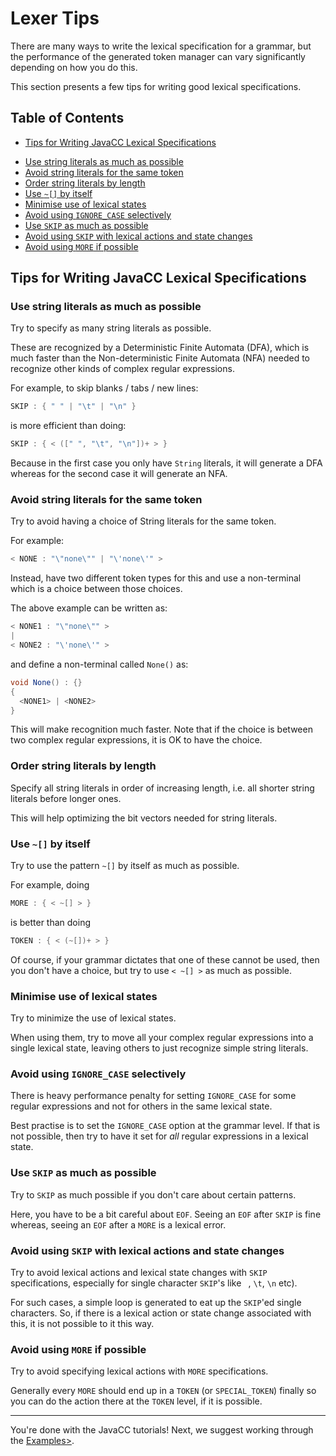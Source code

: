 # Lexer Tips

There are many ways to write the lexical specification for a grammar, but the performance of the generated token manager can vary significantly depending on how you do this.

This section presents a few tips for writing good lexical specifications.

## <a name="toc"></a>Table of Contents

- [Tips for Writing JavaCC Lexical Specifications](#tips)
* [Use string literals as much as possible](#tip1)
* [Avoid string literals for the same token](#tip2)
* [Order string literals by length](#tip3)
* [Use `~[]` by itself](#tip4)
* [Minimise use of lexical states](#tip5)
* [Avoid using `IGNORE_CASE` selectively](#tip6)
* [Use `SKIP` as much as possible](#tip7)
* [Avoid using `SKIP` with lexical actions and state changes](#tip8)
* [Avoid using `MORE` if possible](#tip9)

## <a name="tips"></a>Tips for Writing JavaCC Lexical Specifications

### <a name="tip1"></a>Use string literals as much as possible

Try to specify as many string literals as possible.

These are recognized by a Deterministic Finite Automata (DFA), which is much faster than the Non-deterministic Finite Automata (NFA) needed to recognize other kinds of complex regular expressions.

For example, to skip blanks / tabs / new lines:

```java
SKIP : { " " | "\t" | "\n" }
```

is more efficient than doing:

```java
SKIP : { < ([" ", "\t", "\n"])+ > }
```

Because in the first case you only have `String` literals, it will generate a DFA whereas for the second case it will generate an NFA.

### <a name="tip2"></a>Avoid string literals for the same token

Try to avoid having a choice of String literals for the same token.

For example:

```java
< NONE : "\"none\"" | "\'none\'" >
```

Instead, have two different token types for this and use a non-terminal which is a choice between those choices.

The above example can be written as:

```java
< NONE1 : "\"none\"" >
|
< NONE2 : "\'none\'" >
```

and define a non-terminal called `None()` as:

```java
void None() : {}
{
  <NONE1> | <NONE2>
}
```

This will make recognition much faster. Note that if the choice is between two complex regular expressions, it is OK to have the choice.

### <a name="tip3"></a>Order string literals by length

Specify all string literals in order of increasing length, i.e. all shorter string literals before longer ones.

This will help optimizing the bit vectors needed for string literals.

### <a name="tip4"></a>Use `~[]` by itself

Try to use the pattern `~[]` by itself as much as possible.

For example, doing

```java
MORE : { < ~[] > }
```

is better than doing
```java
TOKEN : { < (~[])+ > }
```

Of course, if your grammar dictates that one of these cannot be used, then you don't have a choice, but try to use `< ~[] >` as much as possible.

### <a name="tip5"></a>Minimise use of lexical states

Try to minimize the use of lexical states.

When using them, try to move all your complex regular expressions into a single lexical state, leaving others to just recognize simple string literals.

### <a name="tip6"></a>Avoid using `IGNORE_CASE` selectively

There is heavy performance penalty for setting `IGNORE_CASE` for some regular expressions and not for others in the same lexical state.

Best practise is to set the `IGNORE_CASE` option at the grammar level. If that is not possible, then try to have it set for *all* regular expressions in a lexical state.

### <a name="tip7"></a>Use `SKIP` as much as possible

Try to `SKIP` as much possible if you don't care about certain patterns.

Here, you have to be a bit careful about `EOF`. Seeing an `EOF` after `SKIP` is fine whereas, seeing an `EOF` after a `MORE` is a lexical error.

### <a name="tip8"></a>Avoid using `SKIP` with lexical actions and state changes

Try to avoid lexical actions and lexical state changes with `SKIP` specifications, especially for single character `SKIP`'s like ` `, `\t`, `\n` etc).

For such cases, a simple loop is generated to eat up the `SKIP`'ed single characters. So, if there is a lexical action or state change associated with this, it is not possible to it this way.

### <a name="tip9"></a>Avoid using `MORE` if possible

Try to avoid specifying lexical actions with `MORE` specifications.

Generally every `MORE` should end up in a `TOKEN` (or `SPECIAL_TOKEN`) finally so you can do the action there at the `TOKEN` level, if it is possible.




--------------------------------------------------------------------------------

You're done with the JavaCC tutorials! Next, we suggest working through the <a href="examples.md">Examples></a>.
